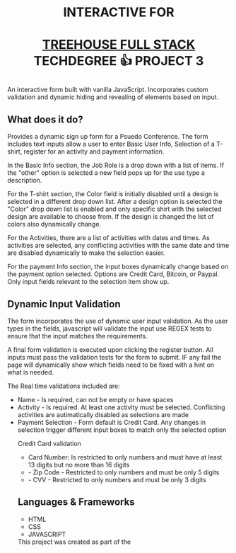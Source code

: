 # <p align="center"> INTERACTIVE FOR </p>

# <p align="center"><a href="https://teamtreehouse.com/techdegree/full-stack-javascript">TREEHOUSE FULL STACK </a> TECHDEGREE 👍 PROJECT 3</p>

An interactive form built with vanilla JavaScript. Incorporates custom validation and dynamic hiding and revealing of elements based on input.

## What does it do?

Provides a dynamic sign up form for a Psuedo Conference. The form includes text inputs allow a user to enter Basic User Info, Selection of a T-shirt, register for an activity and payment information.

In the Basic Info section, the Job Role is a drop down with a list of items. If the "other" option is selected a new field pops up for the use type a description.

For the T-shirt section, the Color field is initially disabled until a design is selected in a different drop down list. After a design option is selected the "Color" drop down list is enabled and only specific shirt with the selected design are available to choose from. If the design is changed the list of colors also dynamically change.

For the Activities, there are a list of activities with dates and times. As activities are selected, any conflicting activities with the same date and time are disabled dynamically to make the selection easier.

For the payment Info section, the input boxes dynamically change based on the payment option selected. Options are Credit Card, Bitcoin, or Paypal. Only input fields relevant to the selection item show up.

## Dynamic Input Validation

The form incorporates the use of dynamic user input validation. As the user types in the fields, javascript will validate the input use REGEX tests to ensure that the input matches the requirements.

A final form validation is executed upon clicking the register button. All inputs must pass the validation tests for the form to submit. IF any fail the page will dynamically show which fields need to be fixed with a hint on what is needed.

The Real time validations included are:

<ul> 
  <li>Name - Is required, can not be empty or have spaces</li>
  <li>Activity - Is required. At least one activity must be selected. Conflicting activities are autimatically disabled as selections are made</li>
  <li>Payment Selection - Form default is Credit Card. Any changes in selection trigger different input boxes to match only the selected option </li>
<dl>
Credit Card validation
<ul>
  <li>Card Number: Is restricted to only numbers and must have at least 13 digits but no more than 16 digits </li>
  <li>- Zip Code - Restricted to only numbers and must be only 5 digits</li>
  <li>- CVV - Restricted to only numbers and must be only 3 digits </li>
</ul>

## Languages & Frameworks

<ul>
  <li>HTML</li>
  <li>CSS</li>
  <li>JAVASCRIPT</li>
</ul>

<hl/>
This project was created as part of the
